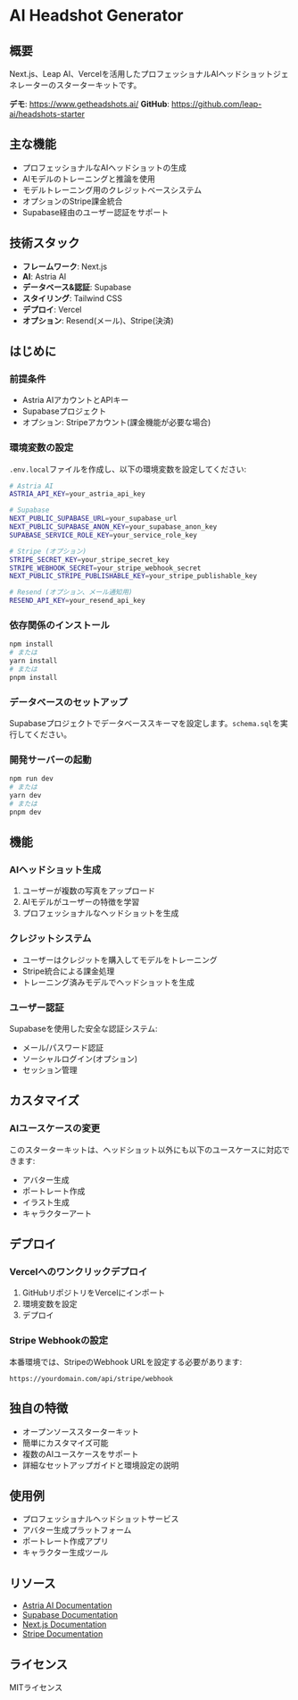 # AI Headshot Generator

## 概要

Next.js、Leap AI、Vercelを活用したプロフェッショナルAIヘッドショットジェネレーターのスターターキットです。

**デモ**: https://www.getheadshots.ai/
**GitHub**: https://github.com/leap-ai/headshots-starter

## 主な機能

- プロフェッショナルなAIヘッドショットの生成
- AIモデルのトレーニングと推論を使用
- モデルトレーニング用のクレジットベースシステム
- オプションのStripe課金統合
- Supabase経由のユーザー認証をサポート

## 技術スタック

- **フレームワーク**: Next.js
- **AI**: Astria AI
- **データベース&認証**: Supabase
- **スタイリング**: Tailwind CSS
- **デプロイ**: Vercel
- **オプション**: Resend(メール)、Stripe(決済)

## はじめに

### 前提条件

- Astria AIアカウントとAPIキー
- Supabaseプロジェクト
- オプション: Stripeアカウント(課金機能が必要な場合)

### 環境変数の設定

`.env.local`ファイルを作成し、以下の環境変数を設定してください:

```bash
# Astria AI
ASTRIA_API_KEY=your_astria_api_key

# Supabase
NEXT_PUBLIC_SUPABASE_URL=your_supabase_url
NEXT_PUBLIC_SUPABASE_ANON_KEY=your_supabase_anon_key
SUPABASE_SERVICE_ROLE_KEY=your_service_role_key

# Stripe (オプション)
STRIPE_SECRET_KEY=your_stripe_secret_key
STRIPE_WEBHOOK_SECRET=your_stripe_webhook_secret
NEXT_PUBLIC_STRIPE_PUBLISHABLE_KEY=your_stripe_publishable_key

# Resend (オプション、メール通知用)
RESEND_API_KEY=your_resend_api_key
```

### 依存関係のインストール

```bash
npm install
# または
yarn install
# または
pnpm install
```

### データベースのセットアップ

Supabaseプロジェクトでデータベーススキーマを設定します。`schema.sql`を実行してください。

### 開発サーバーの起動

```bash
npm run dev
# または
yarn dev
# または
pnpm dev
```

## 機能

### AIヘッドショット生成

1. ユーザーが複数の写真をアップロード
2. AIモデルがユーザーの特徴を学習
3. プロフェッショナルなヘッドショットを生成

### クレジットシステム

- ユーザーはクレジットを購入してモデルをトレーニング
- Stripe統合による課金処理
- トレーニング済みモデルでヘッドショットを生成

### ユーザー認証

Supabaseを使用した安全な認証システム:

- メール/パスワード認証
- ソーシャルログイン(オプション)
- セッション管理

## カスタマイズ

### AIユースケースの変更

このスターターキットは、ヘッドショット以外にも以下のユースケースに対応できます:

- アバター生成
- ポートレート作成
- イラスト生成
- キャラクターアート

## デプロイ

### Vercelへのワンクリックデプロイ

1. GitHubリポジトリをVercelにインポート
2. 環境変数を設定
3. デプロイ

### Stripe Webhookの設定

本番環境では、StripeのWebhook URLを設定する必要があります:

```
https://yourdomain.com/api/stripe/webhook
```

## 独自の特徴

- オープンソーススターターキット
- 簡単にカスタマイズ可能
- 複数のAIユースケースをサポート
- 詳細なセットアップガイドと環境設定の説明

## 使用例

- プロフェッショナルヘッドショットサービス
- アバター生成プラットフォーム
- ポートレート作成アプリ
- キャラクター生成ツール

## リソース

- [Astria AI Documentation](https://astria.ai/docs)
- [Supabase Documentation](https://supabase.com/docs)
- [Next.js Documentation](https://nextjs.org/docs)
- [Stripe Documentation](https://stripe.com/docs)

## ライセンス

MITライセンス
